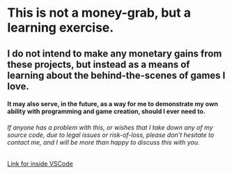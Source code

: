 # This is not a money-grab, but a learning exercise. 
## I do not intend to make any monetary gains from these projects, but instead as a means of learning about the behind-the-scenes of games I love. 

#### It may also serve, in the future, as a way for me to demonstrate my own ability with programming and game creation, should I ever need to. 

###### If anyone has a problem with this, or wishes that I take down any of my source code, due to legal issues or risk-of-loss, please don't hesitate to contact me, and I will be more than happy to discuss this with you. 

[Link for inside VSCode](https://github.com/Dowzer721/vsCode-Sync/tree/main/Game%20Recreation)
